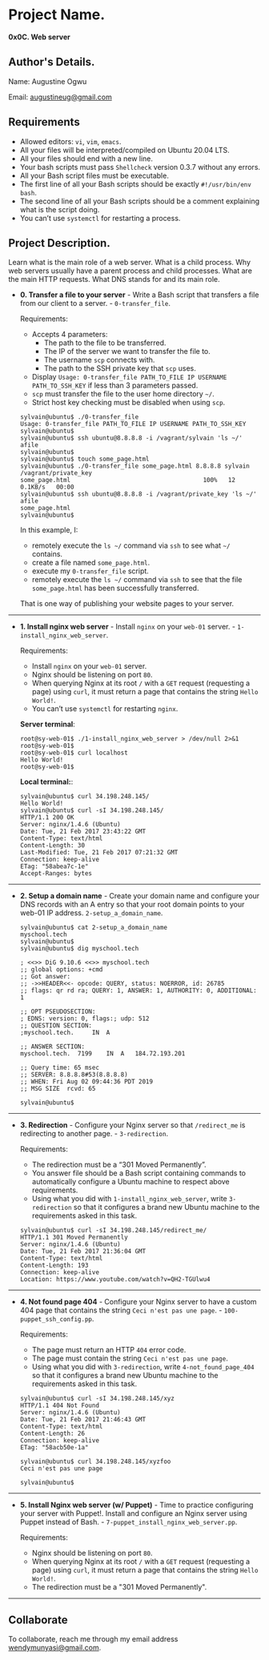 # Project Name.

**0x0C. Web server**

## Author's Details.

Name: Augustine Ogwu

Email: augustineug@gmail.com

## Requirements

- Allowed editors: `vi`, `vim`, `emacs`.
- All your files will be interpreted/compiled on Ubuntu 20.04 LTS.
- All your files should end with a new line.
- Your bash scripts must pass `Shellcheck` version 0.3.7 without any errors.
- All your Bash script files must be executable.
- The first line of all your Bash scripts should be exactly `#!/usr/bin/env bash`.
- The second line of all your Bash scripts should be a comment explaining what is the script doing.
- You can’t use `systemctl` for restarting a process.

## Project Description.

Learn what is the main role of a web server.
What is a child process.
Why web servers usually have a parent process and child processes.
What are the main HTTP requests.
What DNS stands for and its main role.

- **0. Transfer a file to your server** - Write a Bash script that transfers a file from our client to a server. - `0-transfer_file`.

  Requirements:

  - Accepts 4 parameters:
    - The path to the file to be transferred.
    - The IP of the server we want to transfer the file to.
    - The username `scp` connects with.
    - The path to the SSH private key that `scp` uses.
  - Display `Usage: 0-transfer_file PATH_TO_FILE IP USERNAME PATH_TO_SSH_KEY` if less than 3 parameters passed.
  - `scp` must transfer the file to the user home directory `~/`.
  - Strict host key checking must be disabled when using `scp`.

  ```
  sylvain@ubuntu$ ./0-transfer_file
  Usage: 0-transfer_file PATH_TO_FILE IP USERNAME PATH_TO_SSH_KEY
  sylvain@ubuntu$
  sylvain@ubuntu$ ssh ubuntu@8.8.8.8 -i /vagrant/sylvain 'ls ~/'
  afile
  sylvain@ubuntu$
  sylvain@ubuntu$ touch some_page.html
  sylvain@ubuntu$ ./0-transfer_file some_page.html 8.8.8.8 sylvain /vagrant/private_key
  some_page.html                                     100%   12     0.1KB/s   00:00
  sylvain@ubuntu$ ssh ubuntu@8.8.8.8 -i /vagrant/private_key 'ls ~/'
  afile
  some_page.html
  sylvain@ubuntu$
  ```

  In this example, I:

  - remotely execute the `ls ~/` command via `ssh` to see what `~/` contains.
  - create a file named `some_page.html`.
  - execute my `0-transfer_file` script.
  - remotely execute the `ls ~/` command via `ssh` to see that the file `some_page.html` has been successfully transferred.

  That is one way of publishing your website pages to your server.

---

- **1. Install nginx web server** - Install `nginx` on your `web-01` server. - `1-install_nginx_web_server`.

  Requirements:

  - Install `nginx` on your `web-01` server.
  - Nginx should be listening on port `80`.
  - When querying Nginx at its root `/` with a `GET` request (requesting a page) using `curl`, it must return a page that contains the string `Hello World!`.
  - You can’t use `systemctl` for restarting `nginx`.

  **Server terminal**:

  ```
  root@sy-web-01$ ./1-install_nginx_web_server > /dev/null 2>&1
  root@sy-web-01$
  root@sy-web-01$ curl localhost
  Hello World!
  root@sy-web-01$
  ```

  **Local terminal:**:

  ```
  sylvain@ubuntu$ curl 34.198.248.145/
  Hello World!
  sylvain@ubuntu$ curl -sI 34.198.248.145/
  HTTP/1.1 200 OK
  Server: nginx/1.4.6 (Ubuntu)
  Date: Tue, 21 Feb 2017 23:43:22 GMT
  Content-Type: text/html
  Content-Length: 30
  Last-Modified: Tue, 21 Feb 2017 07:21:32 GMT
  Connection: keep-alive
  ETag: "58abea7c-1e"
  Accept-Ranges: bytes
  ```

---

- **2. Setup a domain name** - Create your domain name and configure your DNS records with an A entry so that your root domain points to your web-01 IP address. `2-setup_a_domain_name`.

  ```
  sylvain@ubuntu$ cat 2-setup_a_domain_name
  myschool.tech
  sylvain@ubuntu$
  sylvain@ubuntu$ dig myschool.tech

  ; <<>> DiG 9.10.6 <<>> myschool.tech
  ;; global options: +cmd
  ;; Got answer:
  ;; ->>HEADER<<- opcode: QUERY, status: NOERROR, id: 26785
  ;; flags: qr rd ra; QUERY: 1, ANSWER: 1, AUTHORITY: 0, ADDITIONAL: 1

  ;; OPT PSEUDOSECTION:
  ; EDNS: version: 0, flags:; udp: 512
  ;; QUESTION SECTION:
  ;myschool.tech.     IN  A

  ;; ANSWER SECTION:
  myschool.tech.  7199    IN  A   184.72.193.201

  ;; Query time: 65 msec
  ;; SERVER: 8.8.8.8#53(8.8.8.8)
  ;; WHEN: Fri Aug 02 09:44:36 PDT 2019
  ;; MSG SIZE  rcvd: 65

  sylvain@ubuntu$
  ```

---

- **3. Redirection** - Configure your Nginx server so that `/redirect_me` is redirecting to another page. - `3-redirection`.

  Requirements:

  - The redirection must be a “301 Moved Permanently”.
  - You answer file should be a Bash script containing commands to automatically configure a Ubuntu machine to respect above requirements.
  - Using what you did with `1-install_nginx_web_server`, write `3-redirection` so that it configures a brand new Ubuntu machine to the requirements asked in this task.

  ```
  sylvain@ubuntu$ curl -sI 34.198.248.145/redirect_me/
  HTTP/1.1 301 Moved Permanently
  Server: nginx/1.4.6 (Ubuntu)
  Date: Tue, 21 Feb 2017 21:36:04 GMT
  Content-Type: text/html
  Content-Length: 193
  Connection: keep-alive
  Location: https://www.youtube.com/watch?v=QH2-TGUlwu4
  ```

---

- **4. Not found page 404** - Configure your Nginx server to have a custom 404 page that contains the string `Ceci n'est pas une page`. - `100-puppet_ssh_config.pp`.

  Requirements:

  - The page must return an HTTP `404` error code.
  - The page must contain the string `Ceci n'est pas une page`.
  - Using what you did with `3-redirection`, write `4-not_found_page_404` so that it configures a brand new Ubuntu machine to the requirements asked in this task.

  ```
  sylvain@ubuntu$ curl -sI 34.198.248.145/xyz
  HTTP/1.1 404 Not Found
  Server: nginx/1.4.6 (Ubuntu)
  Date: Tue, 21 Feb 2017 21:46:43 GMT
  Content-Type: text/html
  Content-Length: 26
  Connection: keep-alive
  ETag: "58acb50e-1a"

  sylvain@ubuntu$ curl 34.198.248.145/xyzfoo
  Ceci n'est pas une page

  sylvain@ubuntu$
  ```

---

- **5. Install Nginx web server (w/ Puppet)** - Time to practice configuring your server with Puppet!. Install and configure an Nginx server using Puppet instead of Bash. - `7-puppet_install_nginx_web_server.pp`.

  Requirements:

  - Nginx should be listening on port `80`.
  - When querying Nginx at its root `/` with a `GET` request (requesting a page) using `curl`, it must return a page that contains the string `Hello World!`.
  - The redirection must be a "301 Moved Permanently".

---

## Collaborate

To collaborate, reach me through my email address wendymunyasi@gmail.com.
